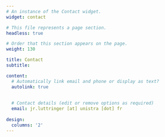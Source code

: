 ```yaml
---
# An instance of the Contact widget.
widget: contact

# This file represents a page section.
headless: true

# Order that this section appears on the page.
weight: 130

title: Contact
subtitle:

content:
  # Automatically link email and phone or display as text?
  autolink: true
  
 
  # Contact details (edit or remove options as required)
  email: jr.luttringer [at] unistra [dot] fr
 
design:
  columns: '2'
---
```

